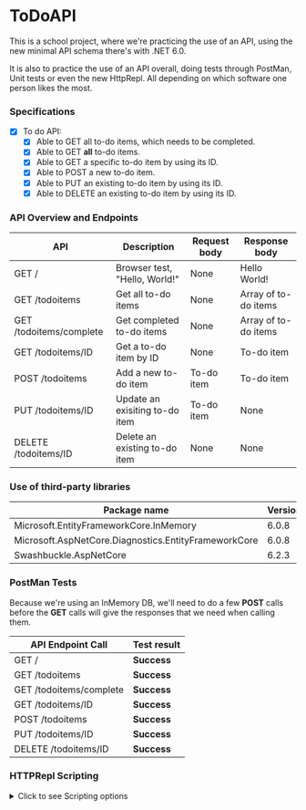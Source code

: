 # ToDoAPI
This is a school project, where we're practicing the use of an API, using the new minimal API schema there's with .NET 6.0.

It is also to practice the use of an API overall, doing tests through PostMan, Unit tests or even the new HttpRepl. All depending on which software one person likes the most.


### Specifications
- [x] To do API:
  - [x] Able to GET all to-do items, which needs to be completed.
  - [x] Able to GET **all** to-do items.
  - [x] Able to GET a specific to-do item by using its ID.
  - [x] Able to POST a new to-do item.
  - [x] Able to PUT an existing to-do item by using its ID.
  - [x] Able to DELETE an existing to-do item by using its ID.

### API Overview and Endpoints
| API                     | Description                    | Request body | Response body        |
|-------------------------|--------------------------------|--------------|----------------------|
| GET /                   | Browser test, "Hello, World!"  | None         | Hello World!         |
| GET /todoitems          | Get all to-do items            | None         | Array of to-do items |
| GET /todoitems/complete | Get completed to-do items      | None         | Array of to-do items |
| GET /todoitems/ID       | Get a to-do item by ID         | None         | To-do item           |
| POST /todoitems         | Add a new to-do item           | To-do item   | To-do item           |
| PUT /todoitems/ID       | Update an exisiting to-do item | To-do item   | None                 |
| DELETE /todoitems/ID    | Delete an existing to-do item  | None         | None                 |


### Use of third-party libraries
| Package name                                         | Version |
|------------------------------------------------------|---------|
| Microsoft.EntityFrameworkCore.InMemory               |  6.0.8  |
| Microsoft.AspNetCore.Diagnostics.EntityFrameworkCore |  6.0.8  |
| Swashbuckle.AspNetCore                               |  6.2.3  |

### PostMan Tests
Because we're using an InMemory DB, we'll need to do a few **POST** calls before the **GET** calls will give the responses that we need when calling them.

| API Endpoint Call       | Test result |
|-------------------------|-------------|
| GET /                   | **Success** |
| GET /todoitems          | **Success** |
| GET /todoitems/complete | **Success** |
| GET /todoitems/ID       | **Success** |
| POST /todoitems         | **Success** |
| PUT /todoitems/ID       | **Success** |
| DELETE /todoitems/ID    | **Success** |

### HTTPRepl Scripting
<details><summary>Click to see Scripting options</summary>
  
  \
  I've already prepared my HTTPRepl to use VS code as the default editor for the **POST** and **PUT** calls.
  \
  \
  First you need to connect to your API, this means that that will be your working directory.
  
  ```
  httprepl https://localhost:7221
  ```
  \
  After that we need to start by running the **POST** in order to get items in your InMemory DB.
  \
  Connect to the directory of /todoitems.
  ```
  cd todoitems
  ```
  \
  When you've access that, then you will write following code, which opens the default editor of choice.
  \
  You will write your json object, save and then close the editor.
  \
  ```
  post -h {Content-Type}:{application/json}
  ```
  \
  After that you can start running all the **GET** calls.
  \
  To get all those To-do items which haven't been completed yet.
  ```
  cd notCompleted
  ```
  Once inside the https://localhost:7221/todoitems/notCompleted then retrieve all *not*-completed To-do items.
  ```
  get
  ```
  \
  To **GET** *all* To-do items.  ```cd ..```  to get back to our https://localhost:7221/todoitems
  ```
  cd ..
  ```
  Now you're back in the working directory, and you call a **GET** to retrieve all existing To-do items.
  ```
  get
  ```
  \
  Getting a specific existing To-do item, then you simply write the ID that you want to access.
  \
  Which I've chosen to be the first ID.
  ```
  cd 1
  ```
  \
  This shows a list of put **GET** **PUT** and **DELETE**
  \
  
  To **PUT** the To-do item, you will get a editor to open where you do the changes, save and close.
  ```
  put -h {Content-Type}:{application/json}
  ```
  \
  The same goes for the **DELETE**.
  ```
  delete -h {Content-Type}:{application/json}
  ```
  \
  And the **GET** is just like all of the previous **GET** calls.
  ```
  get
  ```
</details>
